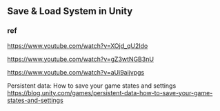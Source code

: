 ## Save & Load System in Unity 



### ref 
https://www.youtube.com/watch?v=XOjd_qU2Ido

https://www.youtube.com/watch?v=gZ3wtNGB3nU

https://www.youtube.com/watch?v=aUi9aijvpgs

Persistent data: How to save your game states and settings \
https://blog.unity.com/games/persistent-data-how-to-save-your-game-states-and-settings
